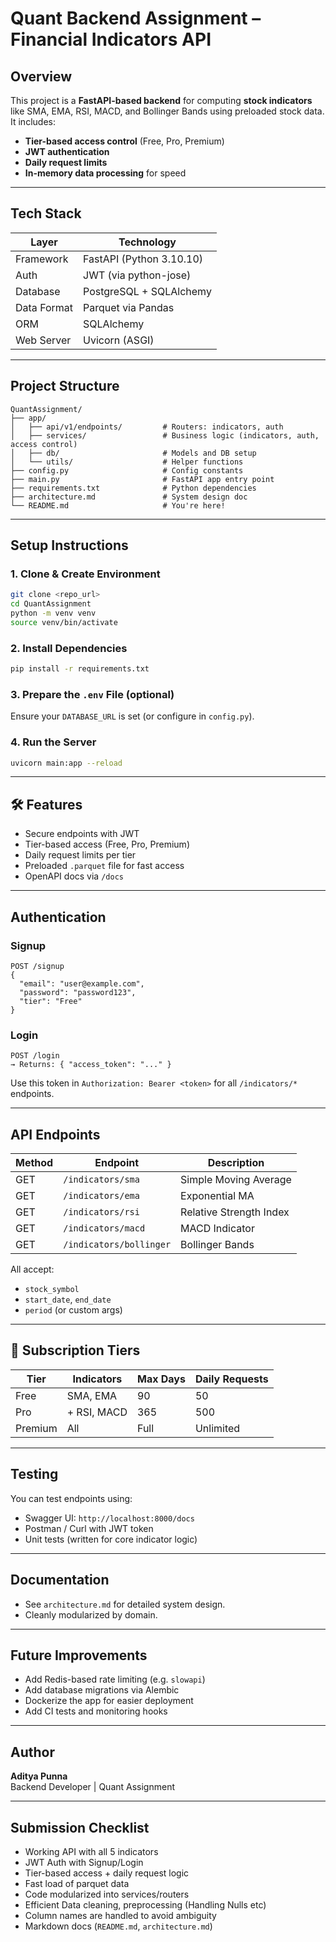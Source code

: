 
#  Quant Backend Assignment – Financial Indicators API

##  Overview

This project is a **FastAPI-based backend** for computing **stock indicators** like SMA, EMA, RSI, MACD, and Bollinger Bands using preloaded stock data. It includes:
- **Tier-based access control** (Free, Pro, Premium)
- **JWT authentication**
- **Daily request limits**
- **In-memory data processing** for speed

---

##  Tech Stack

| Layer        | Technology               |
|--------------|--------------------------|
| Framework    | FastAPI (Python 3.10.10) |
| Auth         | JWT (via python-jose)    |
| Database     | PostgreSQL + SQLAlchemy  |
| Data Format  | Parquet via Pandas       |
| ORM          | SQLAlchemy               |
| Web Server   | Uvicorn (ASGI)           |

---

##  Project Structure

```
QuantAssignment/
├── app/
│   ├── api/v1/endpoints/         # Routers: indicators, auth
│   ├── services/                 # Business logic (indicators, auth, access control)
│   ├── db/                       # Models and DB setup
│   └── utils/                    # Helper functions
├── config.py                     # Config constants
├── main.py                       # FastAPI app entry point
├── requirements.txt              # Python dependencies
├── architecture.md               # System design doc
└── README.md                     # You're here!
```

---

##  Setup Instructions

### 1. Clone & Create Environment

```bash
git clone <repo_url>
cd QuantAssignment
python -m venv venv
source venv/bin/activate
```

### 2. Install Dependencies

```bash
pip install -r requirements.txt
```

### 3. Prepare the `.env` File (optional)

Ensure your `DATABASE_URL` is set (or configure in `config.py`).

### 4. Run the Server

```bash
uvicorn main:app --reload
```

---

## 🛠 Features

-  Secure endpoints with JWT
-  Tier-based access (Free, Pro, Premium)
-  Daily request limits per tier
-  Preloaded `.parquet` file for fast access
-  OpenAPI docs via `/docs`

---

##  Authentication

### Signup

```
POST /signup
{
  "email": "user@example.com",
  "password": "password123",
  "tier": "Free"
}
```

### Login

```
POST /login
→ Returns: { "access_token": "..." }
```

Use this token in `Authorization: Bearer <token>` for all `/indicators/*` endpoints.

---

##  API Endpoints

| Method | Endpoint                  | Description             |
|--------|---------------------------|-------------------------|
| GET    | `/indicators/sma`         | Simple Moving Average   |
| GET    | `/indicators/ema`         | Exponential MA          |
| GET    | `/indicators/rsi`         | Relative Strength Index |
| GET    | `/indicators/macd`        | MACD Indicator          |
| GET    | `/indicators/bollinger`   | Bollinger Bands         |

All accept:
- `stock_symbol`
- `start_date`, `end_date`
- `period` (or custom args)

---

## 👤 Subscription Tiers

| Tier     | Indicators        | Max Days | Daily Requests |
|----------|-------------------|----------|----------------|
| Free     | SMA, EMA          | 90       | 50             |
| Pro      | + RSI, MACD       | 365      | 500            |
| Premium  | All               | Full     | Unlimited      |

---

##  Testing

You can test endpoints using:
- Swagger UI: `http://localhost:8000/docs`
- Postman / Curl with JWT token
- Unit tests (written for core indicator logic)

---

##  Documentation

-  See `architecture.md` for detailed system design.
-  Cleanly modularized by domain.

---

##  Future Improvements

- Add Redis-based rate limiting (e.g. `slowapi`)
- Add database migrations via Alembic
- Dockerize the app for easier deployment
- Add CI tests and monitoring hooks

---

##  Author

**Aditya Punna**  
Backend Developer | Quant Assignment

---

##  Submission Checklist

- Working API with all 5 indicators
- JWT Auth with Signup/Login
- Tier-based access + daily request logic
- Fast load of parquet data  
- Code modularized into services/routers
- Efficient Data cleaning, preprocessing (Handling Nulls etc)
- Column names are handled to avoid ambiguity
- Markdown docs (`README.md`, `architecture.md`)
